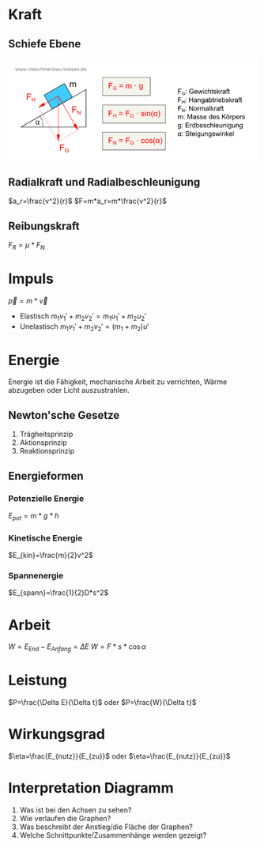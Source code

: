 # Kraft

## Schiefe Ebene

![Schiefe Ebene](../Working%20Materials/Dynamik/Schiefe%20Ebene.png)

## Radialkraft und Radialbeschleunigung

$a_r=\frac{v^2}{r}$
$F=m*a_r=m*\frac{v^2}{r}$

## Reibungskraft

$F_R=\mu*F_N$

# Impuls

$\vec{p}=m*\vec{v}$
- Elastisch $m_1v_1'+m_2v_2'=m_1u_1'+m_2u_2'$
- Unelastisch $m_1v_1'+m_2v_2'=(m_1+m_2)u'$

# Energie

Energie ist die Fähigkeit, mechanische Arbeit zu verrichten, Wärme abzugeben oder Licht auszustrahlen.

## Newton'sche Gesetze

1. Trägheitsprinzip
2. Aktionsprinzip
3. Reaktionsprinzip

## Energieformen

### Potenzielle Energie

$E_{pot}=m*g*h$

### Kinetische Energie

$E_{kin}=\frac{m}{2}v^2$

### Spannenergie

$E_{spann}=\frac{1}{2}D*s^2$

# Arbeit

$W=E_{End}-E_{Anfang}=\Delta E$
$W=F*s*\cos{\alpha}$

# Leistung

$P=\frac{\Delta E}{\Delta t}$ oder $P=\frac{W}{\Delta t}$

# Wirkungsgrad

$\eta=\frac{E_{nutz}}{E_{zu}}$ oder $\eta=\frac{E_{nutz}}{E_{zu}}$

# Interpretation Diagramm

1. Was ist bei den Achsen zu sehen?
2. Wie verlaufen die Graphen?
3. Was beschreibt der Anstieg/die Fläche der Graphen?
4. Welche Schnittpunkte/Zusammenhänge werden gezeigt?